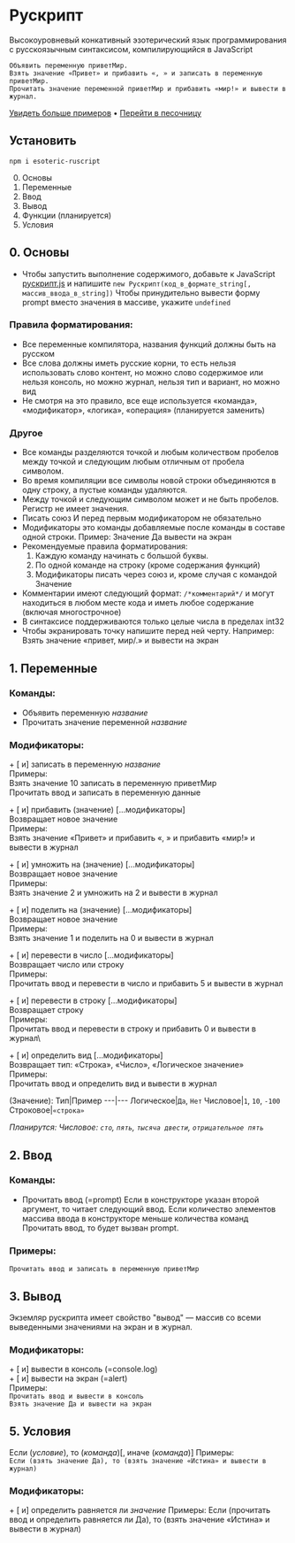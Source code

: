 # Рускрипт
Высокоуровневый конкативный эзотерический язык программирования с русскоязычным синтаксисом, компилирующийся в JavaScript

```
Объявить переменную приветМир.
Взять значение «Привет» и прибавить «, » и записать в переменную приветМир.
Прочитать значение переменной приветМир и прибавить «мир!» и вывести в журнал.
```

[Увидеть больше примеров](https://github.com/VityaSchel/ruscript/tree/master/примеры/)
• [Перейти в песочницу](https://vityaschel.github.io/ruscript/demo.html)

## Установить

```
npm i esoteric-ruscript
```

0. Основы
1. Переменные
2. Ввод
3. Вывод
4. Функции (планируется)
5. Условия

## 0. Основы
- Чтобы запустить выполнение содержимого, добавьте к JavaScript [рускрипт.js](/рускрипт/рускрипт.js) и напишите `new Рускрипт(код_в_формате_string[, массив_ввода_в_string])`
Чтобы принудительно вывести форму prompt вместо значения в массиве, укажите `undefined`
### Правила форматирования:
- Все переменные компилятора, названия функций должны быть на русском
- Все слова должны иметь русские корни, то есть нельзя использовать слово контент, но можно слово содержимое или нельзя консоль, но можно журнал, нельзя тип и вариант, но можно вид
- Не смотря на это правило, все еще используется «команда», «модификатор», «логика», «операция» (планируется заменить)
### Другое
- Все команды разделяются точкой и любым количеством пробелов между точкой и следующим любым отличным от пробела символом.
- Во время компиляции все символы новой строки объединяются в одну строку, а пустые команды удаляются.
- Между точкой и следующим символом может и не быть пробелов. Регистр не имеет значения.
- Писать союз И перед первым модификатором не обязательно
- Модификаторы это команды добавляемые после команды в составе одной строки. Пример: Значение Да вывести на экран
- Рекомендуемые правила форматирования:
  1. Каждую команду начинать с большой буквы.
  2. По одной команде на строку (кроме содержания функций)
  3. Модификаторы писать через союз и, кроме случая с командой Значение
- Комментарии имеют следующий формат: `/*комментарий*/` и могут находиться в любом месте кода и иметь любое содержание (включая многострочное)
- В синтаксисе поддерживаются только целые числа в пределах int32
- Чтобы экранировать точку напишите перед ней черту. Например: Взять значение «привет, мир/.» и вывести на экран

## 1. Переменные
### Команды:
- Объявить переменную *название*
- Прочитать значение переменной *название*


### Модификаторы:
  \+ [ и] записать в переменную *название*\
    Примеры:\
      Взять значение 10 записать в переменную приветМир\
      Прочитать ввод и записать в переменную данные

  \+ [ и] прибавить (значение) [...модификаторы]\
    Возвращает новое значение\
      Примеры:\
        Взять значение «Привет» и прибавить «, » и прибавить «мир!» и вывести в журнал

   \+ [ и] умножить на (значение) [...модификаторы]\
    Возвращает новое значение\
      Примеры:\
        Взять значение 2 и умножить на 2 и вывести в журнал

   \+ [ и] поделить на (значение) [...модификаторы]\
    Возвращает новое значение\
      Примеры:\
        Взять значение 1 и поделить на 0 и вывести в журнал

  \+ [ и] перевести в число [...модификаторы]\
    Возвращает число или строку\
      Примеры:\
        Прочитать ввод и перевести в число и прибавить 5 и вывести в журнал

  \+ [ и] перевести в строку [...модификаторы]\
    Возвращает строку\
      Примеры:\
        Прочитать ввод и перевести в строку и прибавить 0 и вывести в журнал\

  \+ [ и] определить вид [...модификаторы]\
    Возвращает тип: «Строка», «Число», «Логическое значение»\
      Примеры:\
        Прочитать ввод и определить вид и вывести в журнал

  (Значение):
  Тип|Пример
  ---|---
  Логическое|`Да`, `Нет`
  Числовое|`1`, `10`, `-100`
  Строковое|`«строка»`

  *Планирутся: Числовое: `сто`, `пять`, `тысяча двести`, `отрицательное пять`*


## 2. Ввод
### Команды:
- Прочитать ввод (=prompt)
  Если в конструкторе указан второй аргумент, то читает следующий ввод.
  Если количество элементов массива ввода в конструкторе меньше количества команд Прочитать ввод,
  то будет вызван prompt.

### Примеры:
  `Прочитать ввод и записать в переменную приветМир`

## 3. Вывод
Экземляр рускрипта имеет свойство "вывод" — массив со всеми выведенными значениями на экран и в журнал.

### Модификаторы:
  \+ [ и] вывести в консоль (=console.log)\
  \+ [ и] вывести на экран (=alert)\
  Примеры:\
    `Прочитать ввод и вывести в консоль`\
    `Взять значение Да и вывести на экран`


## 5. Условия
Если (*условие*), то (*команда*)[, иначе (*команда*)]
Примеры:\
  `Если (взять значение Да), то (взять значение «Истина» и вывести в журнал)`

### Модификаторы:

  \+ [ и] определить равняется ли *значение*
  Примеры:
    Если (прочитать ввод и определить равняется ли Да), то (взять значение «Истина» и вывести в журнал)
